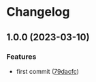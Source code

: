 # Changelog

## 1.0.0 (2023-03-10)


### Features

* first commit ([79dacfc](https://github.com/jayree/jayree-changelog/commit/79dacfc8c8e2e0de26e3fcb35808f7ce4f6ad9b8))
